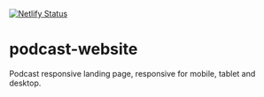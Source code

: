 [![Netlify Status](https://api.netlify.com/api/v1/badges/e6ed075e-0312-4b8a-92ab-535b4177b77c/deploy-status)](https://app.netlify.com/sites/podscastlanding/deploys)
# podcast-website
Podcast responsive landing page, responsive for mobile, tablet and desktop.
